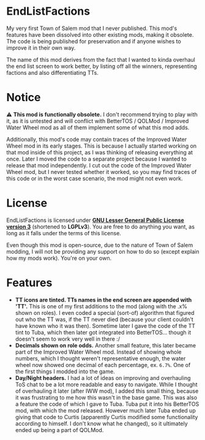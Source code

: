 # EndListFactions
My very first Town of Salem mod that I never published. This mod's features have been dissolved into other existing mods, making it obsolete.
The code is being published for preservation and if anyone wishes to improve it in their own way.

The name of this mod derives from the fact that I wanted to kinda overhaul the end list screen to work better, by listing off all the winners, representing factions and also differentiating TTs.

# Notice
⚠️ **This mod is functionally obsolete.** I don't recommend trying to play with it, as it is untested and will conflict with BetterTOS / QOLMod / Improved Water Wheel mod as all of them implement some of what this mod adds.

Additionally, this mod's code may contain traces of the Improved Water Wheel mod in its early stages. This is because I actually started working on that mod inside of this project, as I was thinking of releasing everything at once.
Later I moved the code to a separate project because I wanted to release that mod independently.
I cut out the code of the Improved Water Wheel mod, but I never tested whether it worked, so you may find traces of this code or in the worst case scenario, the mod might not even work.

# License
EndListFactions is licensed under **[GNU Lesser General Public License version 3](https://www.gnu.org/licenses/lgpl-3.0.txt)** (shortened to **LGPLv3**).
You are free to do anything you want, as long as it falls under the terms of this license.

Even though this mod is open-source, due to the nature of Town of Salem modding, I will not be providing any support on how to do so (except explain how my mods work). You're on your own.

# Features
- **TT icons are tinted. TTs names in the end screen are appended with 'TT'.** This is one of my first additions to the mod (along with the .x% shown on roles). I even coded a special (sort-of) algorithm that figured out who the TT was, if the TT never died (because your client couldn't have known who it was then). Sometime later I gave the code of the TT tint to Tuba, which then later got integrated into BetterTOS... though it doesn't seem to work very well in there :/
- **Decimals shown on role odds.** Another small feature, this later became part of the Improved Water Wheel mod. Instead of showing whole numbers, which I thought weren't representative enough, the water wheel now showed one decimal of each percentage, ex. `6.7%`. One of the first things I modded into the game.
- **Day/Night headers.** I had a lot of ideas on improving and overhauling ToS chat to be a lot more readable and easy to navigate. While I thought of overhauling it later (after IWW mod), I added this small thing, because it was frustrating to me how this wasn't in the base game. This was also a feature the code of which I gave to Tuba. Tuba put it into his BetterTOS mod, with which the mod released. However much later Tuba ended up giving that code to Curtis (apparently Curtis modified some functionality according to himself. I don't know what he changed), so it ultimately ended up being a part of QOLMod.
